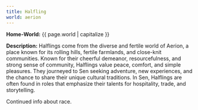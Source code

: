 ```yaml
---
title: Halfling
world: aerion
---
```


**Home-World:** {{ page.world | capitalize }}

**Description:** Halflings come from the diverse and fertile world of Aerion, a place known for its rolling hills, fertile farmlands, and close-knit communities. Known for their cheerful demeanor, resourcefulness, and strong sense of community, Halflings value peace, comfort, and simple pleasures. They journeyed to Sen seeking adventure, new experiences, and the chance to share their unique cultural traditions. In Sen, Halflings are often found in roles that emphasize their talents for hospitality, trade, and storytelling.

<!--more-->

<div class="todo">Continued info about race.</div>